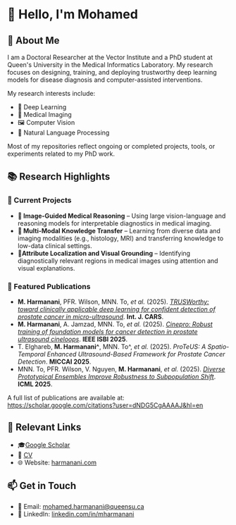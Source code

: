 # 👋 Hello, I'm Mohamed

## 🔬 About Me

I am a Doctoral Researcher at the Vector Institute and a PhD student at Queen's University in the Medical Informatics Laboratory. My research focuses on designing, training, and deploying trustworthy deep learning models for disease diagnosis and computer-assisted interventions.

My research interests include:

- 🧠 Deep Learning
- 🩻 Medical Imaging
- 🖼️ Computer Vision
- 💬 Natural Language Processing

Most of my repositories reflect ongoing or completed projects, tools, or experiments related to my PhD work.

## 📚 Research Highlights

### 🔬 Current Projects

- **🧠 Image-Guided Medical Reasoning** – Using large vision-language and reasoning models for interpretable diagnostics in medical imaging.
- **🔄 Multi-Modal Knowledge Transfer** – Learning from diverse data and imaging modalities (e.g., histology, MRI) and transferring knowledge to low-data clinical settings.
- **🎯Attribute Localization and Visual Grounding** – Identifying diagnostically relevant regions in medical images using attention and visual explanations.

### 📄 Featured Publications

- **M. Harmanani**, PFR. Wilson, MNN. To, *et al.* (2025). [*TRUSWorthy: toward clinically applicable deep learning for confident detection of prostate cancer in micro-ultrasound*](https://arxiv.org/pdf/2502.14707). **Int. J. CARS**.
- **M. Harmanani**, A. Jamzad, MNN. To, *et al.* (2025). [*Cinepro: Robust training of foundation models for cancer detection in prostate ultrasound cineloops*](https://arxiv.org/abs/2501.12331). **IEEE ISBI 2025**. 
- T. Elghareb, **M. Harmanani^**, MNN. To^, *et al.* (2025). *ProTeUS: A Spatio-Temporal Enhanced Ultrasound-Based Framework for Prostate Cancer Detection*. **MICCAI 2025**.
- MNN. To, PFR. Wilson, V. Nguyen, **M. Harmanani**, *et al.* (2025). [*Diverse Prototypical Ensembles Improve Robustness to Subpopulation Shift*](https://arxiv.org/pdf/2505.23027). **ICML 2025**.

A full list of publications are available at: https://scholar.google.com/citations?user=dNDG5CgAAAAJ&hl=en

## 🔗 Relevant Links

- 🎓[Google Scholar](https://scholar.google.com/citations?user=dNDG5CgAAAAJ&hl=en)  
- 📄 [CV](https://yourwebsite.com)
- 🌐 Website: [harmanani.com](https://www.harmanani.com)

## 📫 Get in Touch

- 📧 Email: [mohamed.harmanani@queensu.ca](mailto:mohamed.harmanani@queensu.ca)
- 💼 LinkedIn: [linkedin.com/in/mharmanani](https://linkedin.com/in/mharmanani)

